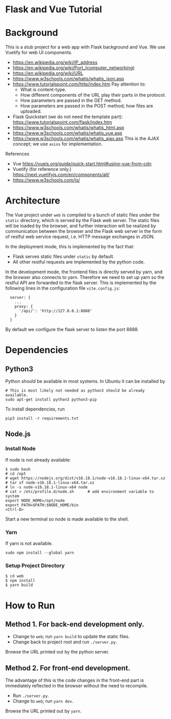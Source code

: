 Flask and Vue Tutorial
======================

# Background

This is a stub project for a web app with Flask background and
Vue.  We use Vuetify for web UI components.

- https://en.wikipedia.org/wiki/IP_address
- https://en.wikipedia.org/wiki/Port_(computer_networking)
- https://en.wikipedia.org/wiki/URL
- https://www.w3schools.com/whatis/whatis_json.asp
- https://www.tutorialspoint.com/http/index.htm
  Pay attention to:
  * What is content-type.
  * How different components of the URL play their parts in the
	protocol.
  * How parameters are passed in the GET method.
  * How parameters are passed in the POST method; how files are
	uploaded.
- Flask Quickstart (we do not need the template part): https://www.tutorialspoint.com/flask/index.htm
- https://www.w3schools.com/whatis/whatis_html.asp
- https://www.w3schools.com/whatis/whatis_vue.asp
- https://www.w3schools.com/whatis/whatis_ajax.asp
  This is the AJAX concept; we use `axios` for implementation.

References

- Vue https://vuejs.org/guide/quick-start.html#using-vue-from-cdn
- Vuetify (for reference only.) https://next.vuetifyjs.com/en/components/all/
- https://www.w3schools.com/js/


# Architecture

The Vue project under `web` is compiled to a bunch of static files under
the `static` directory, which is served by the Flask web server.
The static files will be loaded by the browser, and further interaction
will be realized by communication between the browser and the Flask
web server in the form of restful web service request, i.e. HTTP message
exchanges in JSON.

In the deployment mode, this is implemented by the fact that:
- Flask serves static files under `static` by default.
- All other restful requests are implemented by the python code.

In the development mode, the frontend files is directly served by yarn,
and the browser also connects to yarn.  Therefore we need to set up yarn
so the restful API are forwarded to the flask server.  This is
implemented by the following lines in the configuration file
`vite.config.js`:

```
  server: {
    ...
    proxy: {
      '/api/': 'http://127.0.0.1:8888'
    }
  }
```

By default we configure the flask server to listen the port 8888.

# Dependencies

## Python3

Python should be available in most systems.  In Ubuntu it can be
installed by

```
# This is most likely not needed as python3 should be already available.
sudo apt-get install python3 python3-pip
```

To install dependencies, run 

```
pip3 install -r requirements.txt
```

## Node.js

### Install Node

If node is not already available:

```
$ sudo bash
# cd /opt
# wget https://nodejs.org/dist/v16.18.1/node-v16.18.1-linux-x64.tar.xz
# tar xf node-v16.18.1-linux-x64.tar.xz
# ln -s node-v16.18.1-linux-x64 node
# cat > /etc/profile.d/node.sh		# add environment variable to system
export NODE_HOME=/opt/node
export PATH=$PATH:$NODE_HOME/bin
<Ctrl-D>
```
Start a new terminal so node is made available to the shell.

### Yarn

If yarn is not available.
```
sudo npm install --global yarn
```

### Setup Project Directory
```
$ cd web
$ npm install
$ yarn build
```

# How to Run

## Method 1. For back-end development only.

- Change to `web`; run `yarn build` to update the static files.
- Change back to project root and run `./server.py`.

Browse the URL printed out by the python server.

## Method 2. For front-end development.

The advantage of this is the code changes in the front-end part
is immediately reflected in the browser without the need to recompile.

- Run `./server.py`.
- Change to `web`; run `yarn dev`.

Browse the URL printed out by `yarn`.


